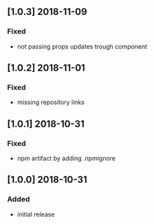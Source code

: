 ## [1.0.3] 2018-11-09

### Fixed
- not passing props updates trough component

## [1.0.2] 2018-11-01

### Fixed
- missing repository links

## [1.0.1] 2018-10-31

### Fixed
- npm artifact by adding .npmignore

## [1.0.0] 2018-10-31

### Added
- initial release